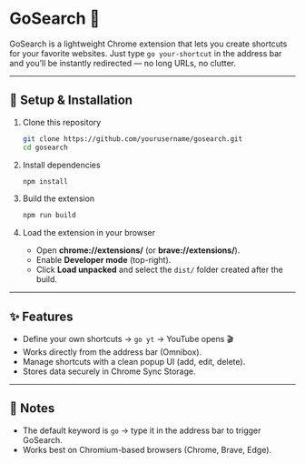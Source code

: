 # GoSearch 🚀

GoSearch is a lightweight Chrome extension that lets you create shortcuts for your favorite websites.
Just type `go your-shortcut` in the address bar and you’ll be instantly redirected — no long URLs, no clutter.

---

## 🔧 Setup & Installation

1. Clone this repository

   ```bash
   git clone https://github.com/yourusername/gosearch.git
   cd gosearch
   ```

2. Install dependencies

   ```bash
   npm install
   ```

3. Build the extension

   ```bash
   npm run build
   ```

4. Load the extension in your browser

   - Open **chrome://extensions/** (or **brave://extensions/**).
   - Enable **Developer mode** (top-right).
   - Click **Load unpacked** and select the `dist/` folder created after the build.

---

## ✨ Features

- Define your own shortcuts → `go yt` → YouTube opens 🎬
- Works directly from the address bar (Omnibox).
- Manage shortcuts with a clean popup UI (add, edit, delete).
- Stores data securely in Chrome Sync Storage.

---

## 📌 Notes

- The default keyword is `go` → type it in the address bar to trigger GoSearch.
- Works best on Chromium-based browsers (Chrome, Brave, Edge).
